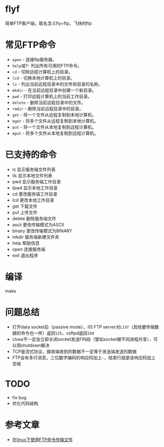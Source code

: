 # flyf
简单FTP客户端，取名含义fly+ftp，飞快的ftp

# 常见FTP命令
* `open` - 连接ftp服务器。
* `help`或?- 列出所有可用的FTP命令。
* `cd` - 切除远程计算机上的目录。
* `lcd` - 切换本地计算机上的目录。
* `ls` - 列出当前远程目录中的文件和目录的名称。
* `mkdir` - 在当前远程目录中创建一个新目录。
* `pwd` - 打印远程计算机上的当前工作目录。
* `delete` - 删除当前远程目录中的文件。
* `rmdir` - 删除当前远程目录中的目录。
* `get` - 将一个文件从远程复制到本地计算机。
* `mget` - 将多个文件从远程复制到本地计算机。
* `put` - 将一个文件从本地复制到远程计算机。
* `mput` - 将多个文件从本地复制到远程计算机。


# 已支持的命令
* ls     显示服务端文件列表
* lls    显示本地文件列表
* pwd    显示服务端工作目录
* lpwd   显示本地工作目录
* cd     更改服务端工作目录
* lcd    更改本地工作目录
* get    下载文件
* put    上传文件
* delete 删除服务端文件
* ascii  更改传输模式为ASCII
* binary 更改传输模式为BINARY
* mkdir  服务端新建文件夹
* help   帮助信息
* open   连接服务端
* exit   退出程序

# 编译
make

# 问题总结
* 打开data socket后（passive mode），IIS FTP server对`LIST`（其他要传输数据的命令也一样）返回`125`，vsftpd返回`150`
* close不一定会立即关闭socket发送FIN段（譬如socket被不同进程共享），可以用shutdown解决
* TCP是流式协议，接收端收到的数据不一定等于发送端发送的数据
* FTP会有多行消息，三位数字编码的响应码加上`-`，结束行就是该响应码加上空格


# TODO
* fix bug
* 优化代码结构

# 参考文章
* [在linux下使用FTP命令传输文件](https://www.myfreax.com/transfer-files-using-ftp-command-under-linux/)
